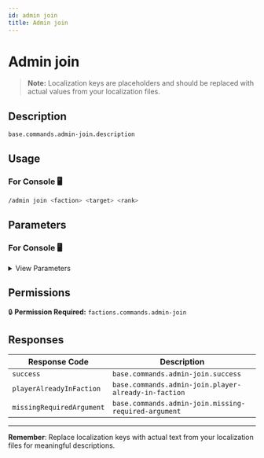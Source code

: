 ```yaml
---
id: admin join
title: Admin join
---
```


# Admin join

> **Note:** Localization keys are placeholders and should be replaced with actual values from your localization files.

## Description

`base.commands.admin-join.description`

## Usage

### For Console 🖥️

```bash
/admin join <faction> <target> <rank>
```

## Parameters

### For Console 🖥️

<details>
<summary>View Parameters</summary>

| Parameter | Type | Required | Description |
|-----------|------|----------|-------------|
| faction | Faction | Yes | `base.commands.admin-join.arguments.faction.description` |
| target | OfflinePlayer | Yes | `base.commands.admin-join.arguments.target.description` |
| rank | FactionRank | Yes | `base.commands.admin-join.arguments.rank.description` |

</details>

## Permissions

🔒 **Permission Required:** `factions.commands.admin-join`

## Responses

| Response Code             | Description                                         |
|---------------------------|-----------------------------------------------------|
| `success` | `base.commands.admin-join.success` |
| `playerAlreadyInFaction` | `base.commands.admin-join.player-already-in-faction` |
| `missingRequiredArgument` | `base.commands.admin-join.missing-required-argument` |

---
**Remember**: Replace localization keys with actual text from your localization files for meaningful descriptions.
